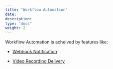 ```yaml
---
title: "Workflow Automation"
date: 
description:
type: "docs"
weight: 2
---
```


Workflow Automation is acheived by features like:

- [Webhook Notification](https://www.enablex.io/developer/video/workflow-automation/video-service-notification-webhook/)

- [Video Recording Delivery](https://www.enablex.io/developer/video/workflow-automation/video-recording-delivery/)